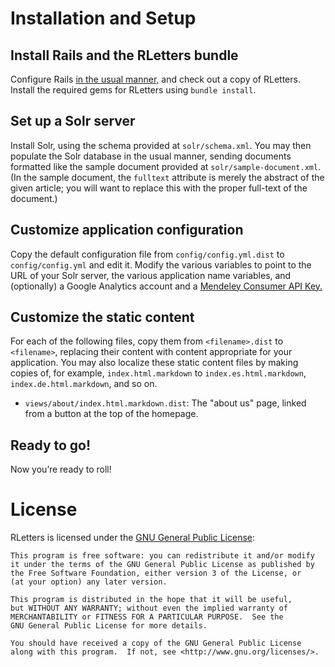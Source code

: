 
Installation and Setup
======================

Install Rails and the RLetters bundle
-------------------------------------

Configure Rails [in the usual manner,](http://guides.rubyonrails.org/getting_started.html) and check out a copy of RLetters.  Install the required gems for RLetters using `bundle install`.

Set up a Solr server
--------------------

Install Solr, using the schema provided at `solr/schema.xml`.  You may then populate the Solr database in the usual manner, sending documents formatted like the sample document provided at `solr/sample-document.xml`.  (In the sample document, the `fulltext` attribute is merely the abstract of the given article; you will want to replace this with the proper full-text of the document.)

Customize application configuration
-----------------------------------

Copy the default configuration file from `config/config.yml.dist` to `config/config.yml` and edit it.  Modify the various variables to point to the URL of your Solr server, the various application name variables, and (optionally) a Google Analytics account and a [Mendeley Consumer API Key.](http://dev.mendeley.com/)

Customize the static content
----------------------------

For each of the following files, copy them from `<filename>.dist` to `<filename>`, replacing their content with content appropriate for your application.  You may also localize these static content files by making copies of, for example, `index.html.markdown` to `index.es.html.markdown`, `index.de.html.markdown`, and so on.

-   `views/about/index.html.markdown.dist`: The "about us" page, linked from a button at the top of the homepage.

Ready to go!
------------

Now you’re ready to roll!


License
=======

RLetters is licensed under the [GNU General Public License](http://www.gnu.org/licenses/gpl.html):

    This program is free software: you can redistribute it and/or modify
    it under the terms of the GNU General Public License as published by
    the Free Software Foundation, either version 3 of the License, or
    (at your option) any later version.

    This program is distributed in the hope that it will be useful,
    but WITHOUT ANY WARRANTY; without even the implied warranty of
    MERCHANTABILITY or FITNESS FOR A PARTICULAR PURPOSE.  See the
    GNU General Public License for more details.

    You should have received a copy of the GNU General Public License
    along with this program.  If not, see <http://www.gnu.org/licenses/>.
